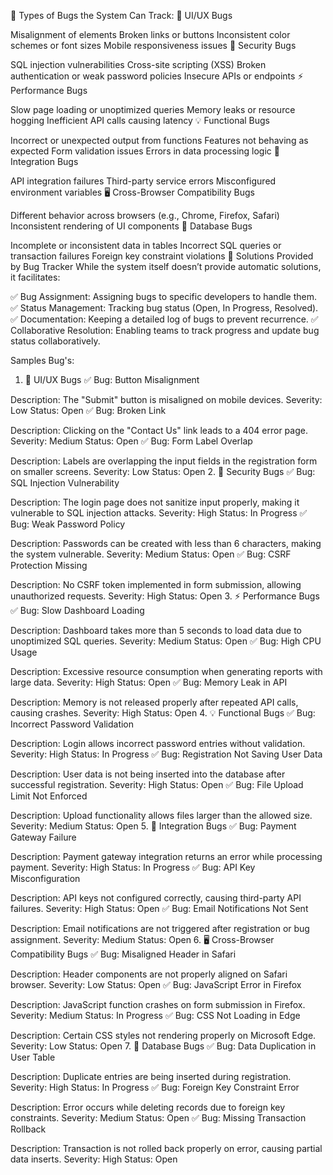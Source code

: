 🐞 Types of Bugs the System Can Track:
🎨 UI/UX Bugs

Misalignment of elements
Broken links or buttons
Inconsistent color schemes or font sizes
Mobile responsiveness issues
🔐 Security Bugs

SQL injection vulnerabilities
Cross-site scripting (XSS)
Broken authentication or weak password policies
Insecure APIs or endpoints
⚡️ Performance Bugs

Slow page loading or unoptimized queries
Memory leaks or resource hogging
Inefficient API calls causing latency
💡 Functional Bugs

Incorrect or unexpected output from functions
Features not behaving as expected
Form validation issues
Errors in data processing logic
🔌 Integration Bugs

API integration failures
Third-party service errors
Misconfigured environment variables
🖥️ Cross-Browser Compatibility Bugs

Different behavior across browsers (e.g., Chrome, Firefox, Safari)
Inconsistent rendering of UI components
🔁 Database Bugs

Incomplete or inconsistent data in tables
Incorrect SQL queries or transaction failures
Foreign key constraint violations
🔎 Solutions Provided by Bug Tracker
While the system itself doesn’t provide automatic solutions, it facilitates:

✅ Bug Assignment: Assigning bugs to specific developers to handle them.
✅ Status Management: Tracking bug status (Open, In Progress, Resolved).
✅ Documentation: Keeping a detailed log of bugs to prevent recurrence.
✅ Collaborative Resolution: Enabling teams to track progress and update bug status collaboratively.



Samples Bug's:


1. 🎨 UI/UX Bugs
✅ Bug: Button Misalignment

Description: The "Submit" button is misaligned on mobile devices.
Severity: Low
Status: Open
✅ Bug: Broken Link

Description: Clicking on the "Contact Us" link leads to a 404 error page.
Severity: Medium
Status: Open
✅ Bug: Form Label Overlap

Description: Labels are overlapping the input fields in the registration form on smaller screens.
Severity: Low
Status: Open
2. 🔐 Security Bugs
✅ Bug: SQL Injection Vulnerability

Description: The login page does not sanitize input properly, making it vulnerable to SQL injection attacks.
Severity: High
Status: In Progress
✅ Bug: Weak Password Policy

Description: Passwords can be created with less than 6 characters, making the system vulnerable.
Severity: Medium
Status: Open
✅ Bug: CSRF Protection Missing

Description: No CSRF token implemented in form submission, allowing unauthorized requests.
Severity: High
Status: Open
3. ⚡️ Performance Bugs
✅ Bug: Slow Dashboard Loading

Description: Dashboard takes more than 5 seconds to load data due to unoptimized SQL queries.
Severity: Medium
Status: Open
✅ Bug: High CPU Usage

Description: Excessive resource consumption when generating reports with large data.
Severity: High
Status: Open
✅ Bug: Memory Leak in API

Description: Memory is not released properly after repeated API calls, causing crashes.
Severity: High
Status: Open
4. 💡 Functional Bugs
✅ Bug: Incorrect Password Validation

Description: Login allows incorrect password entries without validation.
Severity: High
Status: In Progress
✅ Bug: Registration Not Saving User Data

Description: User data is not being inserted into the database after successful registration.
Severity: High
Status: Open
✅ Bug: File Upload Limit Not Enforced

Description: Upload functionality allows files larger than the allowed size.
Severity: Medium
Status: Open
5. 🔌 Integration Bugs
✅ Bug: Payment Gateway Failure

Description: Payment gateway integration returns an error while processing payment.
Severity: High
Status: In Progress
✅ Bug: API Key Misconfiguration

Description: API keys not configured correctly, causing third-party API failures.
Severity: High
Status: Open
✅ Bug: Email Notifications Not Sent

Description: Email notifications are not triggered after registration or bug assignment.
Severity: Medium
Status: Open
6. 🖥️ Cross-Browser Compatibility Bugs
✅ Bug: Misaligned Header in Safari

Description: Header components are not properly aligned on Safari browser.
Severity: Low
Status: Open
✅ Bug: JavaScript Error in Firefox

Description: JavaScript function crashes on form submission in Firefox.
Severity: Medium
Status: In Progress
✅ Bug: CSS Not Loading in Edge

Description: Certain CSS styles not rendering properly on Microsoft Edge.
Severity: Low
Status: Open
7. 🔁 Database Bugs
✅ Bug: Data Duplication in User Table

Description: Duplicate entries are being inserted during registration.
Severity: High
Status: In Progress
✅ Bug: Foreign Key Constraint Error

Description: Error occurs while deleting records due to foreign key constraints.
Severity: Medium
Status: Open
✅ Bug: Missing Transaction Rollback

Description: Transaction is not rolled back properly on error, causing partial data inserts.
Severity: High
Status: Open
